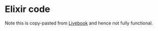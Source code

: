 # Elixir code

Note this is copy-pasted from [Livebook](www.livebook.dev) and hence not fully functional. 